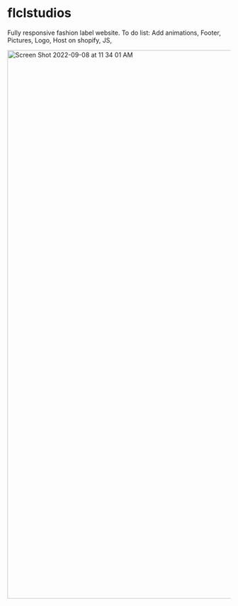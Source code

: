 # flclstudios
Fully responsive fashion label website. 
To do list:
Add animations,
Footer,
Pictures,
Logo,
Host on shopify,
JS,


<img width="1238" alt="Screen Shot 2022-09-08 at 11 34 01 AM" src="https://user-images.githubusercontent.com/36686123/189165121-c50b8d87-4dd4-468d-ae32-44b85a70e94a.png">
